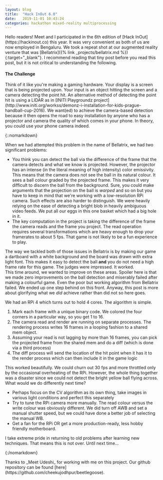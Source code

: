 ```yaml
---
layout: blog
title:  "Hack InOut 6.0"
date:   2019-11-01 10:43:24
categories: hackathon mixed-reality multiprocessing
---
```


<p>Hello readers! Meet and I participated in the 6th edition of [Hack InOut](https://hackinout.co) this year.
It was very convenient as both of us are now employed in Bengaluru. 
We took a repeat shot at our augmented reality venture that was [Bellatrix]({% link _projects/bellatrix.md %}){:target="_blank"}.
I recommend reading that tiny post before you read this post, but it is not critical to understanding the following.
</p>
<h4>The Challenge</h4>
<p>Think of it like you're making a gaming hardware. Your display is a screen that is being projected upon.
Your input is an object hitting the screen and a camera detecting the point hit. An alternative method of detecting the point hit is using a LIDAR as in [INITI Playgroundz project](http://www.initi.org/workss/demonz-i-installation-for-kids-prague-handball-cup-2016).
We want(ed) to achieve the camera-based detection because it then opens the road to easy installation by anyone who has a projector and camera the quality of which comes in your phone. In theory, you could use your phone camera indeed.</p>
{::nomarkdown}
<p>When we had attempted this problem in the name of Bellatrix, we had two significant problems:
<ul>
    <li>You think you can detect the ball via the difference of the frame that the camera detects and what we know is projected. However, the projector has an intense (in the literal meaning of high intensity) color emissivity. This means that the camera does not see the ball in its natural colour. It sees a ball colour graded by the projected frame. This makes it very difficult to discern the ball from the background.
        Sure, you could make arguments that the projection on the ball is <i>warped</i> and so on but you have to keep in mind that we're working with a low-resolution RPi camera. Such effects are also harder to distinguish.
We were heavily relying on the ease of detecting a bright blob in heavily ambiguous video feeds. We put all our eggs in this one basket which had a big hole in it.</li>
    <li>The key computation in the project is taking the difference of the frame the camera reads and the frame you project. The read operation requires several transformations which are heavy enough to drop your framerates to about 5 fps. That game is not likely to be a fun experience to play.</li>
</ul>
</p>
<p>
The way we tackled both of those issues in Bellatrix is by making our game a dartboard with a white background and the board was drawn with extra light font. This makes it easy to detect the ball <b>and</b> you do not need a high frame rate for this game. The judges were impressed. It worked. <br />
This time around, we wanted to improve on these areas. Spoiler here is that we made zero improvements on the ball detection and miserably failed after making a colourful game. Even the poor but working algorithm from Bellatrix failed. We ended up one step behind on this front. Anyway, this post is more about glorifying what we <i>did</i> achieve rather than did not so here goes.
</p>
<p>
We had an RPi 4 which turns out to hold 4 cores. The algorithm is simple. <ol>
    <li>Mark each frame with a unique binary code. We colored the four corners in a particular way, so you get 1 to 16.</li>
    <li>The camera read and render are running on separate processes. The rendering process writes 16 frames in a looping fashion to a shared mem object. </li>
    <li>Assuming your read is not lagging by more than 16 frames, you can pick the projected frame from the shared mem and do a diff (which is done via a third process)</li>
    <li>The diff process will send the location of the hit point when it has it to the render process which can then include it in the game logic</li>
</ol>
This worked beautifully. We could churn out 30 fps and more throttled only by the occasional overheating of the RPi. However, the whole thing together was a disaster since we could not detect the bright yellow ball flying across. What would we do differently next time?
</p>
<p>
<ul>
    <li>Perhaps focus on the CV algorithm as its own thing, take images in various light conditions and perfect this separately</li>
    <li>Try to tune the RPi camera more manually. The read colour versus the write colour was obviously different. We did turn off AWB and set a manual shutter speed, but we could have done a better job of selecting the manual WB.</li>
    <li>Get a fan for the RPi OR get a more production-ready, less hobby friendly motherboard.</li>
</ul>
</p>
<p>
I take extreme pride in returning to old problems after learning new techniques. That means this is not over. Until next time...
</p>
{:/nomarkdown}
<p>Thanks to _Meet Udeshi_ for working with me on this project. Our github repository can be found [here](https://github.com/cheekujodhpur/beetlegoose).</p>

